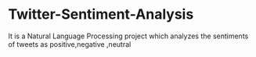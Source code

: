 # Twitter-Sentiment-Analysis
It is a Natural Language Processing project which analyzes the sentiments of tweets as positive,negative ,neutral
